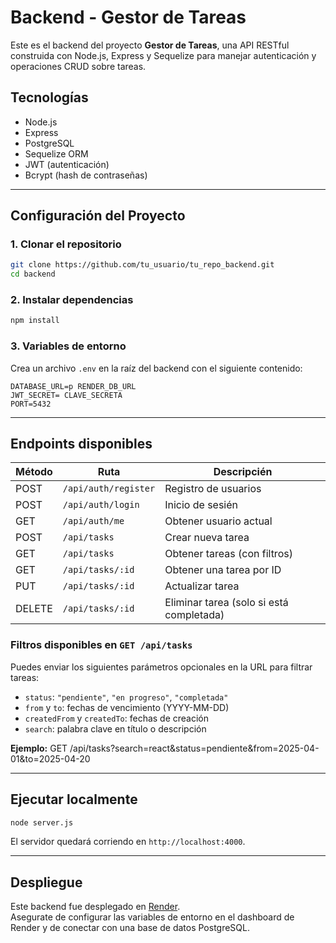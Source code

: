 
# Backend - Gestor de Tareas

Este es el backend del proyecto **Gestor de Tareas**, una API RESTful construida con Node.js, Express y Sequelize para manejar autenticación y operaciones CRUD sobre tareas.

## Tecnologías

- Node.js
- Express
- PostgreSQL
- Sequelize ORM
- JWT (autenticación)
- Bcrypt (hash de contraseñas)

---

## Configuración del Proyecto

### 1. Clonar el repositorio

```bash
git clone https://github.com/tu_usuario/tu_repo_backend.git
cd backend
```

### 2. Instalar dependencias

```bash
npm install
```

### 3. Variables de entorno

Crea un archivo `.env` en la raíz del backend con el siguiente contenido:

```env
DATABASE_URL=p RENDER_DB_URL
JWT_SECRET= CLAVE_SECRETA
PORT=5432

```

---

## Endpoints disponibles

| Método | Ruta | Descripcién |
|--------|------|-------------|
| POST   | `/api/auth/register` | Registro de usuarios |
| POST   | `/api/auth/login` | Inicio de sesién |
| GET    | `/api/auth/me` | Obtener usuario actual |
| POST   | `/api/tasks` | Crear nueva tarea |
| GET    | `/api/tasks` | Obtener tareas (con filtros) |
| GET    | `/api/tasks/:id` | Obtener una tarea por ID |
| PUT    | `/api/tasks/:id` | Actualizar tarea |
| DELETE | `/api/tasks/:id` | Eliminar tarea (solo si está completada) |


### Filtros disponibles en `GET /api/tasks`

Puedes enviar los siguientes parámetros opcionales en la URL para filtrar tareas:

- `status`: `"pendiente"`, `"en progreso"`, `"completada"`
- `from` y `to`: fechas de vencimiento (YYYY-MM-DD)
- `createdFrom` y `createdTo`: fechas de creación
- `search`: palabra clave en título o descripción

**Ejemplo:**
GET /api/tasks?search=react&status=pendiente&from=2025-04-01&to=2025-04-20

---

## Ejecutar localmente

```bash
node server.js
```

El servidor quedará corriendo en `http://localhost:4000`.

---

## Despliegue

Este backend fue desplegado en [Render](https://render.com/).  
Asegurate de configurar las variables de entorno en el dashboard de Render y de conectar con una base de datos PostgreSQL.
